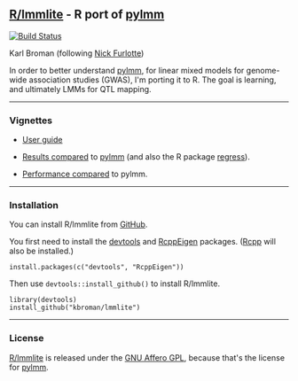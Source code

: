 ## [R/lmmlite](http://kbroman.org/lmmlite) - R port of [pylmm](https://github.com/nickFurlotte/pylmm)

[![Build Status](https://travis-ci.org/kbroman/lmmlite.svg?branch=master)](https://travis-ci.org/kbroman/lmmlite)

Karl Broman (following [Nick Furlotte](http://whatmind.com))

In order to better understand [pylmm](https://github.com/nickFurlotte/pylmm),
for linear mixed models for genome-wide association studies
(GWAS), I'm porting it to R.  The goal is learning, and ultimately
LMMs for QTL mapping.

---

### Vignettes

- [User guide](http://kbroman.org/lmmlite/assets/lmmlite.html)

- [Results compared](http://kbroman.org/lmmlite/assets/compare2pylmm.html)
  to [pylmm](https://github.com/nickFurlotte/pylmm) (and also the R package
  [regress](https://cran.r-project.org/web/packages/regress/)).

- [Performance compared](http://kbroman.org/lmmlite/assets/performance.html)
  to pylmm.


---

### Installation

You can install R/lmmlite from
[GitHub](https://github.com/kbroman/lmmlite).

You first need to install the
[devtools](https://github.com/hadley/devtools)
and [RcppEigen](https://github.com/RcppCore/RcppEigen) packages.
([Rcpp](https://github.com/RcppCore/Rcpp) will also be installed.)

    install.packages(c("devtools", "RcppEigen"))

Then use `devtools::install_github()` to install R/lmmlite.

    library(devtools)
    install_github("kbroman/lmmlite")

---

### License

[R/lmmlite](https://github.com/kbroman/lmmlite) is released under the
[GNU Affero GPL](https://www.gnu.org/licenses/why-affero-gpl.html),
because that's the license for
[pylmm](https://github.com/nickFurlotte/pylmm).
